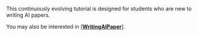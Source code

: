 This continuously evolving tutorial is designed for students who are new to writing AI papers.



You may also be interested in [**[WritingAIPaper](https://github.com/hzwer/WritingAIPaper)**].
